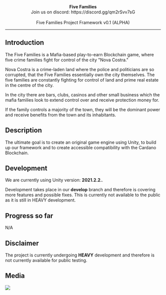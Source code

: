 <div align="center">
   <b>Five Families</b>
</div>

<div align="center">
Join us on discord: https://discord.gg/qm2rSvv7sG
</div>

<br />
<div align="center">
Five Families Project Framework v0.1 (ALPHA)
</div>
<hr/>

## Introduction

The Five Families is a Mafia-based play-to-earn Blockchain game, where five crime families fight for control of the city "Nova Costra."

Nova Costra is a crime-laden land where the police and politicians are so corrupted, that the Five Families essentially own the city themselves. The five families are constantly fighting for control of land and prime real estate in the centre of the city.

In the city there are bars, clubs, casinos and other small business which the mafia families look to extend control over and receive protection money for.

If the family controls a majority of the town, they will be the dominant power and receive benefits from the town and its inhabitants.

## Description

The ultimate goal is to create an original game engine using Unity, to build up our framework and to create accessible compatibility with the Cardano Blockchain.

## Development

We are currently using Unity version: **2021.2.2.**.

Development takes place in our **develop** branch and therefore is covering more features and possible fixes. This is currently not available to the public as it is still in HEAVY development.

## Progress so far

N/A

## Disclaimer

The project is currently undergoing **HEAVY** development and therefore is not currently available for public testing.

## Media
![](https://raw.githubusercontent.com/FiveFamilies/FiveFamilies/main/fivefamilieslite.jpg)
